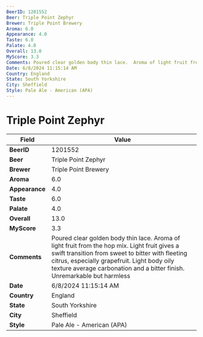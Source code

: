 ```yaml
---
BeerID: 1201552
Beer: Triple Point Zephyr
Brewer: Triple Point Brewery
Aroma: 6.0
Appearance: 4.0
Taste: 6.0
Palate: 4.0
Overall: 13.0
MyScore: 3.3
Comments: Poured clear golden body thin lace.  Aroma of light fruit from the hop mix. Light fruit gives a swift transition from sweet to bitter with fleeting citrus, especially grapefruit. Light body oily texture average carbonation and a bitter finish.  Unremarkable but harmless
Date: 6/8/2024 11:15:14 AM
Country: England
State: South Yorkshire
City: Sheffield
Style: Pale Ale - American (APA)
---
```


# Triple Point Zephyr

| Field         | Value |
|---------------|-------|
| **BeerID** | 1201552 |
| **Beer** | Triple Point Zephyr |
| **Brewer** | Triple Point Brewery |
| **Aroma** | 6.0 |
| **Appearance** | 4.0 |
| **Taste** | 6.0 |
| **Palate** | 4.0 |
| **Overall** | 13.0 |
| **MyScore** | 3.3 |
| **Comments** | Poured clear golden body thin lace.  Aroma of light fruit from the hop mix. Light fruit gives a swift transition from sweet to bitter with fleeting citrus, especially grapefruit. Light body oily texture average carbonation and a bitter finish.  Unremarkable but harmless  |
| **Date** | 6/8/2024 11:15:14 AM |
| **Country** | England |
| **State** | South Yorkshire |
| **City** | Sheffield |
| **Style** | Pale Ale - American (APA) |
